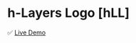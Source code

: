 # h-Layers Logo [hLL]

:white_check_mark: [Live Demo](https://htmlpreview.github.io/?https://github.com/HG7777/h-Layers-Logo/blob/master/index.html)
